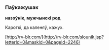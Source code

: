 ### Паўкажушак
**назоўнік, мужчынскі род**

Кароткі, да каленяў, кажух.

<a rel="author">[http://rv-blr.com/](http://rv-blr.com/slounik.jsp?letterId=0&maskId=0&pageId=2246)</a>
